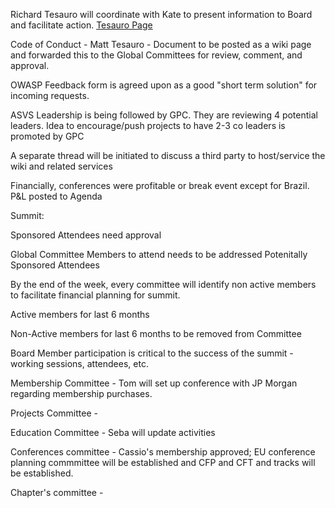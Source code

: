 Richard Tesauro will coordinate with Kate to present information to
Board and facilitate action. [Tesauro
Page](http://www.owasp.org/index.php/Tesauro_Management_Counselors)

Code of Conduct - Matt Tesauro - Document to be posted as a wiki page
and forwarded this to the Global Committees for review, comment, and
approval.

OWASP Feedback form is agreed upon as a good "short term solution" for
incoming requests.

ASVS Leadership is being followed by GPC. They are reviewing 4 potential
leaders. Idea to encourage/push projects to have 2-3 co leaders is
promoted by GPC

A separate thread will be initiated to discuss a third party to
host/service the wiki and related services

Financially, conferences were profitable or break event except for
Brazil. P\&L posted to Agenda

Summit:

Sponsored Attendees need approval

Global Committee Members to attend needs to be addressed Potenitally
Sponsored Attendees

By the end of the week, every committee will identify non active members
to facilitate financial planning for summit.

Active members for last 6 months

Non-Active members for last 6 months to be removed from Committee

Board Member participation is critical to the success of the summit -
working sessions, attendees, etc.

Membership Committee - Tom will set up conference with JP Morgan
regarding membership purchases.

Projects Committee -

Education Committee - Seba will update activities

Conferences committee - Cassio's membership approved; EU conference
planning commmittee will be established and CFP and CFT and tracks will
be established.

Chapter's committee -